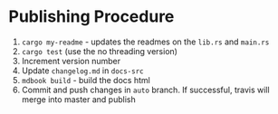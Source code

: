 # Publishing Procedure

1. `cargo my-readme` - updates the readmes on the `lib.rs` and `main.rs`
2. `cargo test` (use the no threading version)
3. Increment version number
4. Update `changelog.md` in `docs-src`
5. `mdbook build` - build the docs html
6. Commit and push changes in `auto` branch. If successful, travis will merge into master and publish